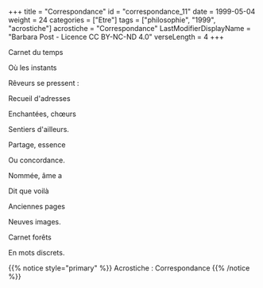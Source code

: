 +++
title = "Correspondance"
id = "correspondance_11"
date = 1999-05-04
weight = 24
categories = ["Etre"]
tags = ["philosophie", "1999", "acrostiche"]
acrostiche = "Correspondance"
LastModifierDisplayName = "Barbara Post - Licence CC BY-NC-ND 4.0"
verseLength = 4
+++

Carnet du temps

Où les instants

Rêveurs se pressent :

Recueil d'adresses

Enchantées, chœurs

Sentiers d'ailleurs.

Partage, essence

Ou concordance.

Nommée, âme a

Dit que voilà

Anciennes pages

Neuves images.

Carnet forêts

En mots discrets.

{{% notice style="primary" %}}
Acrostiche : Correspondance
{{% /notice %}}
